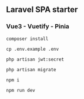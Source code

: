 ## Laravel SPA starter
### Vue3 - Vuetify - Pinia

``` composer install ```

``` cp .env.example .env ```

``` php artisan jwt:secret ```

``` php artisan migrate ```

``` npm i ```

``` npm run dev ```
